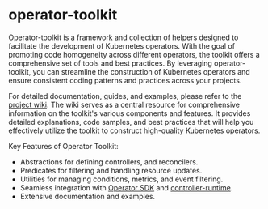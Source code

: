 # operator-toolkit

Operator-toolkit is a framework and collection of helpers designed to facilitate the development of Kubernetes
operators. With the goal of promoting code homogeneity across different operators, the toolkit offers a comprehensive
set of tools and best practices. By leveraging operator-toolkit, you can streamline the construction of Kubernetes operators and ensure consistent coding
patterns and practices across your projects.

For detailed documentation, guides, and examples, please refer to the
[project wiki](https://github.com/konflux-ci/operator-toolkit/wiki). The wiki serves as a
central resource for comprehensive information on the toolkit's various components and features. It provides detailed
explanations, code samples, and best practices that will help you effectively utilize the toolkit to construct
high-quality Kubernetes operators.

Key Features of Operator Toolkit:
- Abstractions for defining controllers, and reconcilers.
- Predicates for filtering and handling resource updates.
- Utilities for managing conditions, metrics, and event filtering.
- Seamless integration with [Operator SDK](https://sdk.operatorframework.io/) and [controller-runtime](https://github.com/kubernetes-sigs/controller-runtime).
- Extensive documentation and examples.
